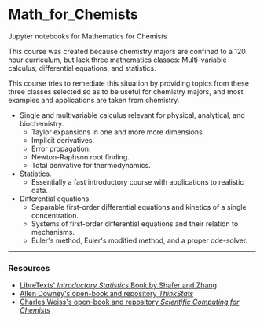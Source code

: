# Math_for_Chemists
Jupyter notebooks for Mathematics for Chemists

This course was created because chemistry majors are confined to a 120 hour curriculum, but lack three mathematics classes: Multi-variable calculus, differential equations, and statistics.

This course tries to remediate this situation by providing topics from these three classes selected so as to be useful for chemistry majors, and most examples and applications are taken from chemistry.

* Single and multivariable calculus relevant for physical, analytical, and biochemistry.
  * Taylor expansions in one and more more dimensions.
  * Implicit derivatives.
  * Error propagation.
  * Newton-Raphson root finding.
  * Total derivative for thermodynamics.
* Statistics.
  * Essentially a fast introductory course with applications to realistic data.
* Differential equations. 
  * Separable first-order differential equations and kinetics of a single concentration.
  * Systems of first-order differential equations and their relation to mechanisms.
  * Euler's method, Euler's modified method, and a proper ode-solver.   

---

### Resources

*  [LibreTexts' *Introductory Statistics* Book by Shafer and Zhang](https://stats.libretexts.org/Bookshelves/Introductory_Statistics/Book%3A_Introductory_Statistics_(Shafer_and_Zhang))
*  [Allen Downey's open-book and repository *ThinkStats*](https://github.com/AllenDowney/ThinkStats2)
*  [Charles Weiss's open-book and repository *Scientific Computing for Chemists*](https://github.com/weisscharlesj/SciCompforChemists)
